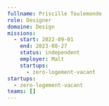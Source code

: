 ```yaml
---
fullname: Priscille Toulemonde
role: Designer
domaine: Design
missions:
  - start: 2022-09-01
    end: 2023-08-27
    status: independent
    employer: Malt
    startups:
      - zero-logement-vacant
startups:
  - zero-logement-vacant
teams: []
---
```


